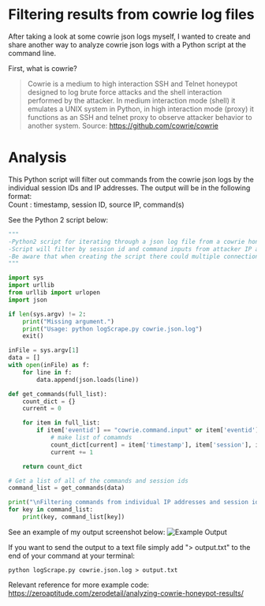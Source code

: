 # Filtering results from cowrie log files

After taking a look at some cowrie json logs myself, I wanted to create and share another way to analyze cowrie json logs with a Python script at the command line.

First, what is cowrie?
> Cowrie is a medium to high interaction SSH and Telnet honeypot designed to log brute force attacks and the shell interaction performed by the attacker. In medium interaction mode (shell) it emulates a UNIX system in Python, in high interaction mode (proxy) it functions as an SSH and telnet proxy to observe attacker behavior to another system.
> Source: https://github.com/cowrie/cowrie

# Analysis

This Python script will filter out commands from the cowrie json logs by the individual session IDs and IP addresses. The output will be in the following format:  
Count : timestamp, session ID, source IP, command(s)

See the Python 2 script below:
```Python
"""
-Python2 script for iterating through a json log file from a cowrie honeypot.
-Script will filter by session id and command inputs from attacker IP addresses.
-Be aware that when creating the script there could multiple connections from the same IP address.
"""

import sys
import urllib
from urllib import urlopen
import json

if len(sys.argv) != 2:
    print("Missing argument.")
    print("Usage: python logScrape.py cowrie.json.log")
    exit()

inFile = sys.argv[1]
data = []
with open(inFile) as f:
    for line in f:
        data.append(json.loads(line))

def get_commands(full_list):
    count_dict = {}
    current = 0

    for item in full_list:
        if item['eventid'] == "cowrie.command.input" or item['eventid'] == "cowrie.command.failed":
            # make list of comamnds
            count_dict[current] = item['timestamp'], item['session'], item['src_ip'], item['input']
            current += 1

    return count_dict

# Get a list of all of the commands and session ids
command_list = get_commands(data)

print("\nFiltering commands from individual IP addresses and session ids...\n")
for key in command_list:
    print(key, command_list[key])
```

See an example of my output screenshot below:
![Example Output](https://i.imgur.com/qSq42x1.png)

If you want to send the output to a text file simply add "> output.txt" to the end of your command at your terminal:
```
python logScrape.py cowrie.json.log > output.txt
```

Relevant reference for more example code: https://zeroaptitude.com/zerodetail/analyzing-cowrie-honeypot-results/
